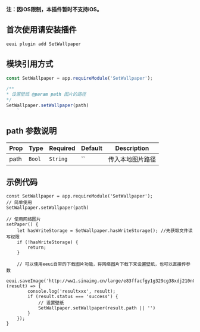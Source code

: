 **注：因iOS限制，本插件暂时不支持iOS。**
## 首次使用请安装插件
```js
eeui plugin add SetWallpaper
```

## 模块引用方式
```js
const SetWallpaper = app.requireModule('SetWallpaper');

/**
* 设置壁纸 @param path 图片的路径
*/
SetWallpaper.setWallpaper(path)
    `
```


## path 参数说明
| Prop      | Type   |Required  | Default   | Description  |
|-------------|------------|--------|--------|-----|
| path | `Bool` | `String`|  `` |传入本地图片路径|



## 示例代码
```vue
const SetWallpaper = app.requireModule('SetWallpaper');
// 简单使用
SetWallpaper.setWallpaper(path)

// 使用网络图片
setPaper() {
    let hasWriteStorage = SetWallpaper.hasWriteStorage(); //先获取文件读写权限
    if (!hasWriteStorage) {
        return;
    }

    // 可以使用eeui自带的下载图片功能，将网络图片下载下来设置壁纸，也可以直接传参数
    eeui.saveImage('http://ww1.sinaimg.cn/large/e83ffacfgy1g329cg38xdj210n0lq15y.jpg', (result) => {
        console.log('resultxxx', result);
        if (result.status === 'success') {
            // 设置壁纸
            SetWallpaper.setWallpaper(result.path || '')
        }
    });
}
```